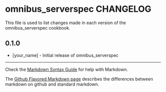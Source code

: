 omnibus_serverspec CHANGELOG
============================

This file is used to list changes made in each version of the omnibus_serverspec cookbook.

0.1.0
-----
- [your_name] - Initial release of omnibus_serverspec

- - -
Check the [Markdown Syntax Guide](http://daringfireball.net/projects/markdown/syntax) for help with Markdown.

The [Github Flavored Markdown page](http://github.github.com/github-flavored-markdown/) describes the differences between markdown on github and standard markdown.
